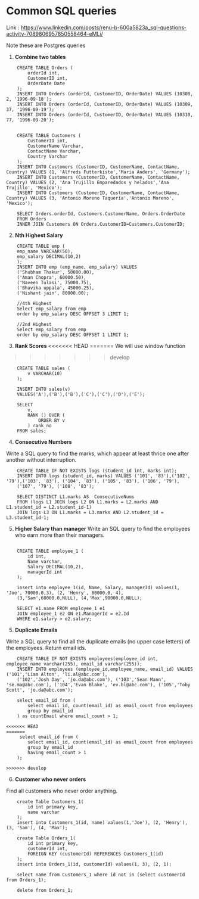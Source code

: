 # Common SQL queries

Link : https://www.linkedin.com/posts/renu-b-600a5823a_sql-questions-activity-7089806957850558464-eMLi/

Note these are Postgres queries

1. **Combine two tables**

```
    CREATE TABLE Orders (
        orderId int,
        CustomerID int,
        OrderDate Date
    );
    INSERT INTO Orders (orderId, CustomerID, OrderDate) VALUES (10308, 2, '1996-09-18');
    INSERT INTO Orders (orderId, CustomerID, OrderDate) VALUES (10309, 37, '1996-09-19'); 
    INSERT INTO Orders (orderId, CustomerID, OrderDate) VALUES (10310, 77, '1996-09-20'); 


    CREATE TABLE Customers (
        CustomerID int,
        CustomerName Varchar,
        ContactName Varchar,
        Country Varchar
    );
    INSERT INTO Customers (CustomerID, CustomerName, ContactName, Country) VALUES (1, 'Alfreds Futterkiste','Maria Anders', 'Germany');
    INSERT INTO Customers (CustomerID, CustomerName, ContactName, Country) VALUES (2, 'Ana Trujillo Emparedados y helados','Ana Trujillo', 'Mexico');
    INSERT INTO Customers (CustomerID, CustomerName, ContactName, Country) VALUES (3, 'Antonio Moreno Taquería','Antonio Moreno', 'Mexico');

    SELECT Orders.orderId, Customers.CustomerName, Orders.OrderDate
    FROM Orders
    INNER JOIN Customers ON Orders.CustomerID=Customers.CustomerID;

```

2. **Nth Highest Salary**

```
    CREATE TABLE emp (
    emp_name VARCHAR(50),
    emp_salary DECIMAL(10,2)
    );
    INSERT INTO emp (emp_name, emp_salary) VALUES
    ('Shubham Thakur', 50000.00),
    ('Aman Chopra', 60000.50),
    ('Naveen Tulasi', 75000.75),
    ('Bhavika uppala', 45000.25),
    ('Nishant jain', 80000.00);

    //4th Highest
    Select emp_salary from emp 
    order by emp_salary DESC OFFSET 3 LIMIT 1;

    //2nd Highest
    Select emp_salary from emp 
    order by emp_salary DESC OFFSET 1 LIMIT 1;
```

3. **Rank Scores**
<<<<<<< HEAD
=======
We will use window function
>>>>>>> develop

```
    CREATE TABLE sales (
	    v VARCHAR(10)
    );

    INSERT INTO sales(v)
    VALUES('A'),('B'),('B'),('C'),('C'),('D'),('E');

    SELECT
	    v,
	    RANK () OVER ( 
	    	ORDER BY v 
	    ) rank_no 
    FROM sales;
```

4. **Consecutive Numbers**

Write a SQL query to find the marks, which appear at least thrice one after another without interruption.

```
    CREATE TABLE IF NOT EXISTS logs (student_id int, marks int);
    INSERT INTO logs (student_id, marks) VALUES ('101', '83'),('102', '79'),('103', '83'), ('104', '83'), ('105', '83'), ('106', '79'),
    ('107', '79'), ('108', '83');

    SELECT DISTINCT L1.marks AS  ConsecutiveNums
    FROM (logs L1 JOIN logs L2 ON L1.marks = L2.marks AND L1.student_id = L2.student_id-1)
    JOIN logs L3 ON L1.marks = L3.marks AND L2.student_id = L3.student_id-1;
```

5. **Higher Salary than manager**
Write an SQL query to find the employees who earn more than their managers.

```

    CREATE TABLE employee_1 (
	    id int,
        Name varchar,
        Salary DECIMAL(10,2),
        managerId int
    );

    insert into employee_1(id, Name, Salary, managerId) values(1, 'Joe', 70000.0,3), (2, 'Henry', 80000.0, 4),
    (3,'Sam',60000.0,NULL), (4,'Max',90000.0,NULL);

    SELECT e1.name FROM employee_1 e1 
    JOIN employee_1 e2 ON e1.ManagerId = e2.Id 
    WHERE e1.salary > e2.salary;
```

5. **Duplicate Emails**

Write a SQL query to find all the duplicate emails (no upper case letters) of the employees. Return email ids.

```
    CREATE TABLE IF NOT EXISTS employees(employee_id int, employee_name varchar(255), email_id varchar(255));
    INSERT INTO employees (employee_id,employee_name, email_id) VALUES ('101','Liam Alton', 'li.al@abc.com'),
    ('102','Josh Day', 'jo.da@abc.com'), ('103','Sean Mann', 'se.ma@abc.com'), ('104','Evan Blake', 'ev.bl@abc.com'), ('105','Toby Scott', 'jo.da@abc.com');

    select email_id from (
        select email_id, count(email_id) as email_count from employees
        group by email_id
    ) as countEmail where email_count > 1;

<<<<<<< HEAD
=======
     select email_id from (
        select email_id, count(email_id) as email_count from employees
        group by email_id
        having email_count > 1
    );

>>>>>>> develop
```

6. **Customer who never orders**

Find all customers who never order anything.

```
    create Table Customers_1(
        id int primary key,
        name varchar
    );
    insert into Customers_1(id, name) values(1,'Joe'), (2, 'Henry'), (3, 'Sam'), (4, 'Max');

    create Table Orders_1(
        id int primary key,
        customerId int,
        FOREIGN KEY (customerId) REFERENCES Customers_1(id)
    );
    insert into Orders_1(id, customerId) values(1, 3), (2, 1);

    select name from Customers_1 where id not in (select customerId from Orders_1);

    delete from Orders_1;

```
